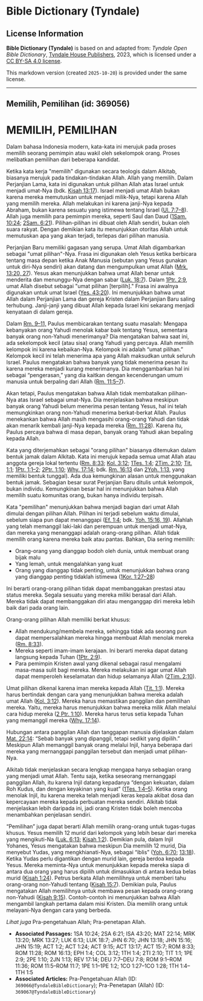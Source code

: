 # Bible Dictionary (Tyndale)

## License Information

**Bible Dictionary (Tyndale)** is based on and adapted from: _Tyndale Open Bible Dictionary_, [Tyndale House Publishers](https://tyndaleopenresources.com/), 2023, which is licensed under a [CC BY-SA 4.0 license](https://creativecommons.org/licenses/by-sa/4.0/legalcode.en).

This markdown version (created `2025-10-20`) is provided under the same license.



--------------------------------

## Memilih, Pemilihan (id: 369056)

MEMILIH, PEMILIHAN
==================

Dalam bahasa Indonesia modern, kata\-kata ini merujuk pada proses memilih seorang pemimpin atau wakil oleh sekelompok orang. Proses melibatkan pemilihan dari beberapa kandidat.

Ketika kata kerja "memilih" digunakan secara teologis dalam Alkitab, biasanya merujuk pada tindakan\-tindakan Allah. Allah yang memilih. Dalam Perjanjian Lama, kata ini digunakan untuk pilihan Allah atas Israel untuk menjadi umat\-Nya (bdk. [Kisah 13:17](https://ref.ly/Acts13:17)). Israel menjadi umat Allah bukan karena mereka memutuskan untuk menjadi milik\-Nya, tetapi karena Allah yang memilih mereka. Allah melakukan ini karena janji\-Nya kepada Abraham, bukan karena sesuatu yang istimewa tentang Israel ([Ul. 7:7–8](https://ref.ly/Deut7:7-Deut7:8)). Allah juga memilih para pemimpin mereka, seperti Saul dan Daud ([1Sam. 10:24](https://ref.ly/1Sam10:24); [2Sam. 6:21](https://ref.ly/2Sam6:21)). Pilihan\-pilihan ini dibuat oleh Allah sendiri, bukan oleh suara rakyat. Dengan demikian kata itu menunjukkan otoritas Allah untuk memutuskan apa yang akan terjadi, terlepas dari pilihan manusia.

Perjanjian Baru memiliki gagasan yang serupa. Umat Allah digambarkan sebagai "umat pilihan"\-Nya. Frasa ini digunakan oleh Yesus ketika berbicara tentang masa depan ketika Anak Manusia (sebutan yang Yesus gunakan untuk diri\-Nya sendiri) akan datang dan mengumpulkan umat Allah ([Mrk. 13:20, 27](https://ref.ly/Mark13:20,Mark13:27)). Yesus akan menunjukkan bahwa umat Allah benar untuk menderita dan menunggu\-Nya dengan sabar ([Luk. 18:7](https://ref.ly/Luke18:7)). Dalam [1Ptr. 2:9](https://ref.ly/1Pet2:9), umat Allah disebut sebagai "umat pilihan \[terpilih]." Frasa ini awalnya digunakan untuk umat Israel ([Yes. 43:20](https://ref.ly/Isa43:20)). Ini menunjukkan bahwa umat Allah dalam Perjanjian Lama dan gereja Kristen dalam Perjanjian Baru saling terhubung. Janji\-janji yang dibuat Allah kepada Israel kini sekarang menjadi kenyataan di dalam gereja.

Dalam [Rm. 9–11,](https://ref.ly/Rom9:1-Rom11:36) Paulus membicarakan tentang suatu masalah: Mengapa kebanyakan orang Yahudi menolak kabar baik tentang Yesus, sementara banyak orang non\-Yahudi menerimanya? Dia mengatakan bahwa saat ini, ada sekelompok kecil (atau sisa) orang Yahudi yang percaya. Allah memilih kelompok ini karena kebaikan\-Nya. Kelompok ini adalah “umat pilihan.” Kelompok kecil ini telah menerima apa yang Allah maksudkan untuk seluruh Israel. Paulus mengatakan bahwa banyak yang tidak menerima pesan itu karena mereka menjadi kurang menerimanya. Dia menggambarkan hal ini sebagai “pengerasan,” yang dia kaitkan dengan kecenderungan umum manusia untuk berpaling dari Allah ([Rm. 11:5–7](https://ref.ly/Rom11:5-Rom11:7)).

Akan tetapi, Paulus mengatakan bahwa Allah tidak membatalkan pilihan\-Nya atas Israel sebagai umat\-Nya. Dia menjelaskan bahwa meskipun banyak orang Yahudi belum menerima pesan tentang Yesus, hal ini telah memungkinkan orang non\-Yahudi menerima berkat\-berkat Allah. Paulus menekankan bahwa Allah masih mengasihi orang\-orang Yahudi dan tidak akan menarik kembali janji\-Nya kepada mereka ([Rm. 11:28](https://ref.ly/Rom11:28)). Karena itu, Paulus percaya bahwa di masa depan, banyak orang Yahudi akan bepaling kepada Allah.

Kata yang diterjemahkan sebagai "orang pilihan" biasanya ditemukan dalam bentuk jamak dalam Alkitab. Kata ini merujuk kepada semua umat Allah atau anggota gereja lokal tertentu ([Rm. 8:33](https://ref.ly/Rom8:33); [Kol. 3:12](https://ref.ly/Col3:12); [1Tes. 1:4](https://ref.ly/1Thess1:4); [2Tim. 2:10](https://ref.ly/2Tim2:10); [Tit. 1:1](https://ref.ly/Titus1:1); [1Ptr. 1:1–2](https://ref.ly/1Pet1:1-1Pet1:2); [2Ptr. 1:10](https://ref.ly/2Pet1:10); [Why. 17:14](https://ref.ly/Rev17:14); bdk. [Rm. 16:13](https://ref.ly/Rom16:13) dan [2Yoh. 1:13](https://ref.ly/2John1:13), yang memiliki bentuk tunggal). Ada dua kemungkinan alasan untuk menggunakan bentuk jamak. Sebagian besar surat Perjanjian Baru ditulis untuk kelompok, bukan individu. Kemungkinan besar hal ini menunjukkan bahwa Allah memilih suatu komunitas orang, bukan hanya individu terpisah.

Kata "pemilihan" menunjukkan bahwa menjadi bagian dari umat Allah dimulai dengan pilihan Allah. Pilihan ini terjadi sebelum waktu dimulai, sebelum siapa pun dapat menanggapi ([Ef. 1:4](https://ref.ly/Eph1:4); bdk. [Yoh. 15:16, 19](https://ref.ly/John15:16,John15:19)). Allahlah yang telah memanggil laki\-laki dan perempuan untuk menjadi umat\-Nya, dan mereka yang menanggapi adalah orang\-orang pilihan. Allah tidak memilih orang karena mereka baik atau pantas. Bahkan, Dia sering memilih:

* Orang\-orang yang dianggap bodoh oleh dunia, untuk membuat orang bijak malu
* Yang lemah, untuk mengalahkan yang kuat
* Orang yang dianggap tidak penting, untuk menunjukkan bahwa orang yang dianggap penting tidaklah istimewa ([1Kor. 1:27–28](https://ref.ly/1Cor1:27-1Cor1:28))

Ini berarti orang\-orang pilihan tidak dapat membanggakan prestasi atau status mereka. Segala sesuatu yang mereka miliki berasal dari Allah. Mereka tidak dapat membanggakan diri atau menganggap diri mereka lebih baik dari pada orang lain.

Orang\-orang pilihan Allah memiliki berkat khusus:

* Allah mendukung/membela mereka, sehingga tidak ada seorang pun dapat mempersalahkan mereka hingga membuat Allah menolak mereka ([Rm. 8:33](https://ref.ly/Rom8:33)).
* Mereka seperti imam\-imam kerajaan. Ini berarti mereka dapat datang langsung kepada Tuhan ([1Ptr. 2:9](https://ref.ly/1Pet2:9)).
* Para pemimpin Kristen awal yang dikenal sebagai rasul mengalami masa\-masa sulit bagi mereka. Mereka melakukan ini agar umat Allah dapat memperoleh keselamatan dan hidup selamanya Allah ([2Tim. 2:10](https://ref.ly/2Tim2:10)).

Umat pilihan dikenal karena iman mereka kepada Allah ([Tit. 1:1](https://ref.ly/Titus1:1)). Mereka harus bertindak dengan cara yang menunjukkan bahwa mereka adalah umat Allah ([Kol. 3:12](https://ref.ly/Col3:12)). Mereka harus memastikan panggilan dan pemilihan mereka. Yaitu, mereka harus menunjukkan bahwa mereka milik Allah melalui cara hidup mereka ([2 Ptr. 1:10](https://ref.ly/2Pet1:10)). Mereka harus terus setia kepada Tuhan yang memanggil mereka ([Why. 17:14](https://ref.ly/Rev17:14)).

Hubungan antara panggilan Allah dan tanggapan manusia dijelaskan dalam [Mat. 22:14](https://ref.ly/Matt22:14): “Sebab banyak yang dipanggil, tetapi sedikit yang dipilih.” Meskipun Allah memanggil banyak orang melalui Injil, hanya beberapa dari mereka yang mernanggapi panggilan tersebut dan menjadi umat pilihan\-Nya.

Alkitab tidak menjelaskan secara lengkap mengapa hanya sebagian orang yang menjadi umat Allah. Tentu saja, ketika seseorang mernanggapi panggilan Allah, itu karena Injil datang kepadanya “dengan kekuatan, dalam Roh Kudus, dan dengan keyakinan yang kuat” ([1Tes. 1:4–5](https://ref.ly/1Thess1:4-1Thess1:5)). Ketika orang menolak Injil, itu karena mereka telah menjadi keras kepala akibat dosa dan kepercayaan mereka kepada perbuatan mereka sendiri. Alkitab tidak menjelaskan lebih daripada ini, jadi orang Kristen tidak boleh mencoba menambahkan penjelasan sendiri.

“Pemilihan” juga dapat berarti Allah memilih orang\-orang untuk tugas\-tugas khusus. Yesus memilih 12 murid dari kelompok yang lebih besar dari mereka yang mengikuti\-Na ([Luk. 6:13](https://ref.ly/Luke6:13); [Kisah 1:2](https://ref.ly/Acts1:2)). Demikian pula, dalam Injil Yohanes, Yesus mengatakan bahwa meskipun Dia memilih 12 murid, Dia menyebut Yudas, yang mengkhianati\-Nya, sebagai “iblis” ([Yoh. 6:70](https://ref.ly/John6:70); [13:18](https://ref.ly/John13:18)). Ketika Yudas perlu digantikan dengan murid lain, gereja berdoa kepada Yesus. Mereka meminta\-Nya untuk menunjukkan kepada mereka siapa di antara dua orang yang harus dipilih untuk dimasukkan di antara kedua belas murid ([Kisah 1:24](https://ref.ly/Acts1:24)). Petrus berkata Allah memilihnya untuk memberi tahu orang\-orang non\-Yahudi tentang ([Kisah 15:7](https://ref.ly/Acts15:7)). Demikian pula, Paulus mengatakan Allah memilihnya untuk membawa pesan kepada orang\-orang non\-Yahudi ([Kisah 9:15](https://ref.ly/Acts9:15)). Contoh\-contoh ini menunjukkan bahwa Allah mengambil langkah pertama dalam misi Kristen. Dia memilih orang untuk melayani\-Nya dengan cara yang berbeda.

*Lihat juga* Pra\-pengetahuan Allah; Pra\-penetapan Allah.

* **Associated Passages:** 1SA 10:24; 2SA 6:21; ISA 43:20; MAT 22:14; MRK 13:20; MRK 13:27; LUK 6:13; LUK 18:7; JHN 6:70; JHN 13:18; JHN 15:16; JHN 15:19; ACT 1:2; ACT 1:24; ACT 9:15; ACT 13:17; ACT 15:7; ROM 8:33; ROM 11:28; ROM 16:13; EPH 1:4; COL 3:12; 1TH 1:4; 2TI 2:10; TIT 1:1; 1PE 2:9; 2PE 1:10; 2JN 1:13; REV 17:14; DEU 7:7–DEU 7:8; ROM 9:1–ROM 11:36; ROM 11:5–ROM 11:7; 1PE 1:1–1PE 1:2; 1CO 1:27–1CO 1:28; 1TH 1:4–1TH 1:5
* **Associated Articles:** Pra-Pengetahuan Allah (ID: `369066@TyndaleBibleDictionary`); Pra-Penetapan (Allah) (ID: `369067@TyndaleBibleDictionary`)

